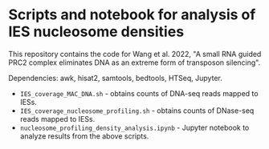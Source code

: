 # Scripts and notebook for analysis of IES nucleosome densities

This repository contains the code for Wang et al. 2022, "A small RNA guided PRC2 complex eliminates DNA as an extreme form of transposon silencing".

Dependencies: awk, hisat2, samtools, bedtools, HTSeq, Jupyter.

* `IES_coverage_MAC_DNA.sh` - obtains counts of DNA-seq reads mapped to IESs.
* `IES_coverage_nucleosome_profiling.sh` - obtains counts of DNase-seq reads mapped to IESs.
* `nucleosome_profiling_density_analysis.ipynb` - Jupyter notebook to analyze results from the above scripts.



